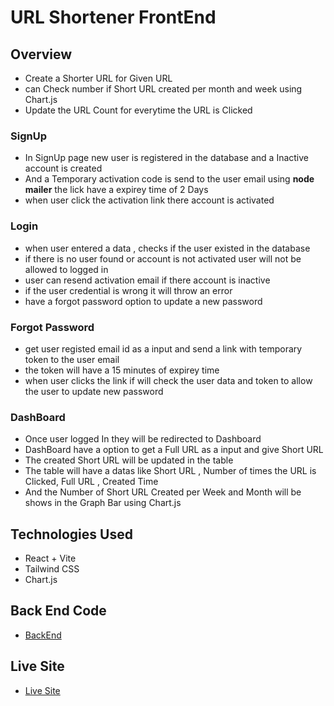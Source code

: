 # URL Shortener FrontEnd

## Overview

- Create a Shorter URL for Given URL
- can Check number if Short URL created per month and week using Chart.js
- Update the URL Count for everytime the URL is Clicked

### SignUp

- In SignUp page new user is registered in the database and a Inactive account is created
- And a Temporary activation code is send to the user email using **node mailer** the lick have a expirey time of 2 Days
- when user click the activation link there account is activated

### Login

- when user entered a data , checks if the user existed in the database
- if there is no user found or account is not activated user will not be allowed to logged in
- user can resend activation email if there account is inactive
- if the user credential is wrong it will throw an error
- have a forgot password option to update a new password

### Forgot Password

- get user registed email id as a input and send a link with temporary token to the user email
- the token will have a 15 minutes of expirey time
- when user clicks the link if will check the user data and token to allow the user to update new password

### DashBoard

- Once user logged In they will be redirected to Dashboard
- DashBoard have a option to get a Full URL as a input and give Short URL
- The created Short URL will be updated in the table
- The table will have a datas like Short URL , Number of times the URL is Clicked, Full URL , Created Time
- And the Number of Short URL Created per Week and Month will be shows in the Graph Bar using Chart.js

## Technologies Used

- React + Vite
- Tailwind CSS
- Chart.js

## Back End Code

- [BackEnd](https://github.com/harish-govindasamy/urlshortener-backend)

## Live Site

- [Live Site](https://urlshortener-frontend-1999.netlify.app/)

